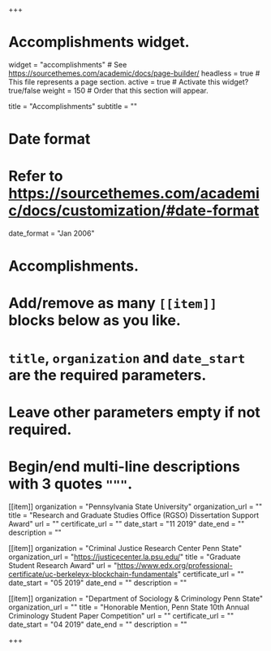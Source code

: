 +++
# Accomplishments widget.
widget = "accomplishments"  # See https://sourcethemes.com/academic/docs/page-builder/
headless = true  # This file represents a page section.
active = true  # Activate this widget? true/false
weight = 150  # Order that this section will appear.

title = "Accomplish&shy;ments"
subtitle = ""

# Date format
#   Refer to https://sourcethemes.com/academic/docs/customization/#date-format
date_format = "Jan 2006"

# Accomplishments.
#   Add/remove as many `[[item]]` blocks below as you like.
#   `title`, `organization` and `date_start` are the required parameters.
#   Leave other parameters empty if not required.
#   Begin/end multi-line descriptions with 3 quotes `"""`.

[[item]]
  organization = "Pennsylvania State University"
  organization_url = ""
  title = "Research and Graduate Studies Office (RGSO) Dissertation Support Award"
  url = ""
  certificate_url = ""
  date_start = "11 2019"
  date_end = ""
  description = ""

[[item]]
  organization = "Criminal Justice Research Center Penn State"
  organization_url = "https://justicecenter.la.psu.edu/"
  title = "Graduate Student Research Award"
  url = "https://www.edx.org/professional-certificate/uc-berkeleyx-blockchain-fundamentals"
  certificate_url = ""
  date_start = "05 2019"
  date_end = ""
  description = ""
  
[[item]]
  organization = "Department of Sociology & Criminology Penn State"
  organization_url = ""
  title = "Honorable Mention, Penn State 10th Annual Criminology Student Paper Competition"
  url = ""
  certificate_url = ""
  date_start = "04 2019"
  date_end = ""
  description = ""

+++
